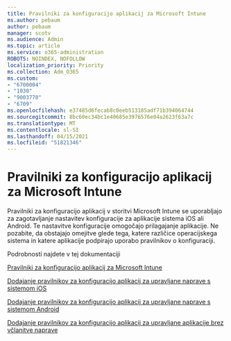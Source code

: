 ```yaml
---
title: Pravilniki za konfiguracijo aplikacij za Microsoft Intune
ms.author: pebaum
author: pebaum
manager: scotv
ms.audience: Admin
ms.topic: article
ms.service: o365-administration
ROBOTS: NOINDEX, NOFOLLOW
localization_priority: Priority
ms.collection: Adm_O365
ms.custom:
- "6700004"
- "1030"
- "9003770"
- "6709"
ms.openlocfilehash: e37485d6fecab8c0eeb513185adf71b394064744
ms.sourcegitcommit: 8bc60ec34bc1e40685e3976576e04a2623f63a7c
ms.translationtype: MT
ms.contentlocale: sl-SI
ms.lasthandoff: 04/15/2021
ms.locfileid: "51821346"
---
```

# <a name="app-configuration-policies-for-microsoft-intune"></a>Pravilniki za konfiguracijo aplikacij za Microsoft Intune

Pravilniki za konfiguracijo aplikacij v storitvi Microsoft Intune se uporabljajo za zagotavljanje nastavitev konfiguracije za aplikacije sistema iOS ali Android. Te nastavitve konfiguracije omogočajo prilagajanje aplikacije. Ne pozabite, da obstajajo omejitve glede tega, katere različice operacijskega sistema in katere aplikacije podpirajo uporabo pravilnikov o konfiguraciji.

Podrobnosti najdete v tej dokumentaciji

[Pravilniki za konfiguracijo aplikacij za Microsoft Intune](https://docs.microsoft.com/intune/app-configuration-policies-overview)  

[Dodajanje pravilnikov za konfiguracijo aplikacij za upravljane naprave s sistemom iOS](https://docs.microsoft.com/intune/app-configuration-policies-use-ios)  

[Dodajanje pravilnikov za konfiguracijo aplikacij za upravljane naprave s sistemom Android](https://docs.microsoft.com/intune/app-configuration-policies-use-android)

[Dodajanje pravilnikov za konfiguracijo aplikacij za upravljane aplikacije brez včlanitve naprave](https://docs.microsoft.com/intune/app-configuration-policies-managed-app)
